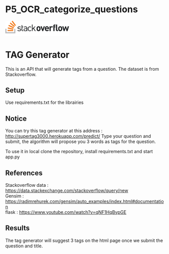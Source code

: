# P5_OCR_categorize_questions

<img src="/static/sof.png" alt="drawing" width="200"/>

# TAG Generator

This is an API that will generate tags from a question.
The dataset is from Stackoverflow.

## Setup

Use requirements.txt for the librairies

## Notice

You can try this tag generator at this address : http://supertag3000.herokuapp.com/predict/
Type your question and submit, the algorithm will propose you 3 words as tags for the question.

To use it in local clone the repository, install requirements.txt and start app.py


## References

Stackoverflow data :     https://data.stackexchange.com/stackoverflow/query/new  
Gensim :                 https://radimrehurek.com/gensim/auto_examples/index.html#documentation  
flask :                  https://www.youtube.com/watch?v=qNF1HqBvpGE

## Results

The tag generator will suggest 3 tags on the html page once we submit the question and title.
